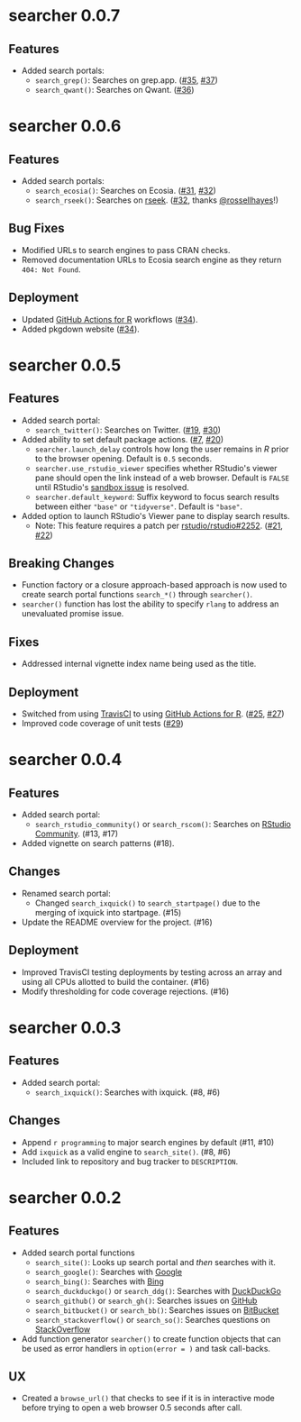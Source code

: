# searcher 0.0.7

## Features

- Added search portals:
    - `search_grep()`: Searches on grep.app. 
      ([#35](https://github.com/coatless-rpkg/searcher/issues/35), 
       [#37](https://github.com/coatless-rpkg/searcher/pull/37))
    - `search_qwant()`: Searches on Qwant. 
      ([#36](https://github.com/coatless-rpkg/searcher/issues/36))

# searcher 0.0.6

## Features

- Added search portals:
    - `search_ecosia()`: Searches on Ecosia. 
      ([#31](https://github.com/coatless-rpkg/searcher/issues/31), 
       [#32](https://github.com/coatless-rpkg/searcher/pull/32))
    - `search_rseek()`: Searches on [rseek](https://rseek.org/). 
      ([#32](https://github.com/coatless-rpkg/searcher/pull/33), thanks [@rossellhayes](https://github.com/rossellhayes)!)
      
## Bug Fixes

- Modified URLs to search engines to pass CRAN checks.
- Removed documentation URLs to Ecosia search engine as they return `404: Not Found`.
      
## Deployment

- Updated [GitHub Actions for R](https://github.com/r-lib/actions) workflows
  ([#34](https://github.com/coatless-rpkg/searcher/pull/34)).
- Added pkgdown website ([#34](https://github.com/coatless-rpkg/searcher/pull/34)).

# searcher 0.0.5

## Features

- Added search portal:
    - `search_twitter()`: Searches on Twitter. 
      ([#19](https://github.com/coatless-rpkg/searcher/issues/19), 
       [#30](https://github.com/coatless-rpkg/searcher/pull/30))
- Added ability to set default package actions.
  ([#7](https://github.com/coatless-rpkg/searcher/issues/7),
   [#20](https://github.com/coatless-rpkg/searcher/pull/20))
  - `searcher.launch_delay` controls how long the user remains in _R_ prior
    to the browser opening. Default is `0.5` seconds.
  - `searcher.use_rstudio_viewer` specifies whether RStudio's viewer pane should
    open the link instead of a web browser. Default is `FALSE` until RStudio's
    [sandbox issue](https://github.com/rstudio/rstudio/issues/2252) is resolved.
  - `searcher.default_keyword`: Suffix keyword to focus search results
    between either `"base"` or `"tidyverse"`. Default is `"base"`.
- Added option to launch RStudio's Viewer pane to display search results.
  - Note: This feature requires a patch per [rstudio/rstudio#2252](https://github.com/rstudio/rstudio/issues/2252). 
  ([#21](https://github.com/coatless-rpkg/searcher/issues/21),
   [#22](https://github.com/coatless-rpkg/searcher/pull/22))

## Breaking Changes

- Function factory or a closure approach-based approach is now used to create
  search portal functions `search_*()` through `searcher()`. 
- `searcher()` function has lost the ability to specify `rlang` to address
  an unevaluated promise issue.
  
## Fixes

- Addressed internal vignette index name being used as the title.

## Deployment

- Switched from using [TravisCI](https://www.travis-ci.com/) to using
  [GitHub Actions for R](https://github.com/r-lib/actions). 
  ([#25](https://github.com/coatless-rpkg/searcher/issues/25),
   [#27](https://github.com/coatless-rpkg/searcher/pull/27))
- Improved code coverage of unit tests ([#29](https://github.com/coatless-rpkg/searcher/pull/29))

# searcher 0.0.4

## Features

- Added search portal:
    - `search_rstudio_community()` or `search_rscom()`: Searches on [RStudio Community](https://community.rstudio.com/search). 
      (#13, #17)
- Added vignette on search patterns (#18).

## Changes

- Renamed search portal:
    - Changed `search_ixquick()` to `search_startpage()` due to the 
      merging of ixquick into startpage. (#15)
- Update the README overview for the project. (#16)

## Deployment

- Improved TravisCI testing deployments by testing across an array and using
  all CPUs allotted to build the container. (#16)
- Modify thresholding for code coverage rejections. (#16)

# searcher 0.0.3

## Features

- Added search portal:
    - `search_ixquick()`: Searches with ixquick. (#8, #6)

## Changes

- Append `r programming` to major search engines by default (#11, #10)
- Add `ixquick` as a valid engine to `search_site()`. (#8, #6)
- Included link to repository and bug tracker to `DESCRIPTION`.

# searcher 0.0.2

## Features

- Added search portal functions
    - `search_site()`: Looks up search portal and _then_ searches with it.
    - `search_google()`: Searches with [Google](https://www.google.com)
    - `search_bing()`: Searches with [Bing](https://www.bing.com)
    - `search_duckduckgo()` or `search_ddg()`: Searches with [DuckDuckGo](https://duckduckgo.com/)
    - `search_github()` or `search_gh()`: Searches issues on [GitHub](https://github.com/)
    - `search_bitbucket()` or `search_bb()`: Searches issues on [BitBucket](https://bitbucket.org/)
    - `search_stackoverflow()` or `search_so()`: Searches questions on [StackOverflow](https://stackoverflow.com/)
- Add function generator `searcher()` to create function objects that can be
  used as error handlers in `option(error = )` and task call-backs.

## UX

- Created a `browse_url()` that checks to see if it is in interactive mode before
  trying to open a web browser 0.5 seconds after call. 

